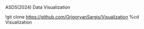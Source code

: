 ASDS(2024) Data Visualization

!git clone https://github.com/GrigoryanSargis/Visualization
%cd Visualization
